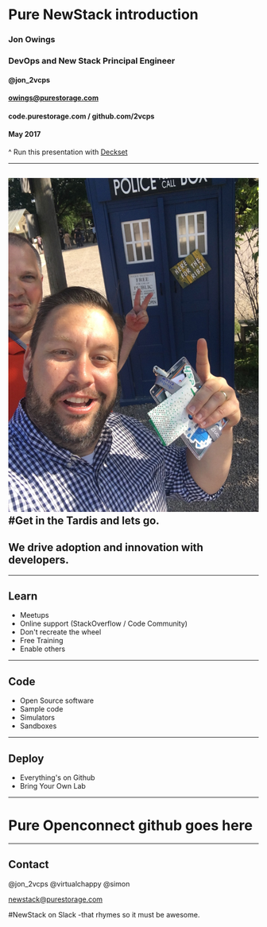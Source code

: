 # Pure NewStack introduction

### Jon Owings
### DevOps and New Stack Principal Engineer
#### @jon_2vcps
#### owings@purestorage.com
#### code.purestorage.com / github.com/2vcps
#### May 2017

^ Run this presentation with [Deckset](http://www.decksetapp.com/)

---

![inline](IMG_0415.jpg)
#Get in the Tardis and lets go.
---

## We drive adoption and innovation with developers.

---

## Learn

- Meetups
- Online support (StackOverflow / Code Community)
- Don't recreate the wheel
- Free Training
- Enable others

---

## Code

- Open Source software
- Sample code
- Simulators
- Sandboxes

---

## Deploy

- Everything's on Github
- Bring Your Own Lab

---

# Pure Openconnect github goes here

---

## Contact

@jon_2vcps
@virtualchappy
@simon

newstack@purestorage.com

\#NewStack on Slack
-that rhymes so it must be awesome.
